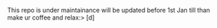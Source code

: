 This repo is under maintainance will be updated before 1st Jan till than make ur coffee and relax:> [d]

